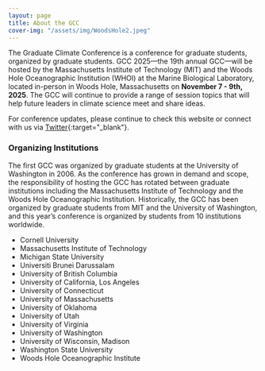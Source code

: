```yaml
---
layout: page
title: About the GCC
cover-img: "/assets/img/WoodsHole2.jpeg"
---
```

The Graduate Climate Conference is a conference for graduate students, organized by graduate students. GCC 2025––the 19th annual GCC––will be hosted by the Massachusetts Institute of Technology (MIT) and the Woods Hole Oceanographic Institution (WHOI) at the Marine Biological Laboratory, located in-person in Woods Hole, Massachusetts on __November 7 - 9th, 2025__. The GCC will continue to provide a range of session topics that will help future leaders in climate science meet and share ideas.


For conference updates, please continue to check this website or connect with us via [Twitter](https://twitter.com/gradclimateconf){:target="_blank"}.

### Organizing Institutions

The first GCC was organized by graduate students at the University of Washington in 2006. As the conference has grown in demand and scope, the responsibility of hosting the GCC has rotated between graduate institutions including the Massachusetts Institute of Technology and the Woods Hole Oceanographic Institution. Historically, the GCC has been organized by graduate students from MIT and the University of Washington, and this year’s conference is organized by students from 10 institutions worldwide.

- Cornell University
- Massachusetts Institute of Technology
- Michigan State University
- Universiti Brunei Darussalam 
- University of British Columbia
- University of California, Los Angeles
- University of Connecticut
- University of Massachusetts
- University of Oklahoma 
- University of Utah
- University of Virginia 
- University of Washington
- University of Wisconsin, Madison
- Washington State University
- Woods Hole Oceanographic Institute
